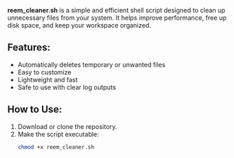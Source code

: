 **reem_cleaner.sh** is a simple and efficient shell script designed to clean up unnecessary files from your system. It helps improve performance, free up disk space, and keep your workspace organized.

## Features:
- Automatically deletes temporary or unwanted files
- Easy to customize
- Lightweight and fast
- Safe to use with clear log outputs

## How to Use:
1. Download or clone the repository.
2. Make the script executable:
   ```bash
   chmod +x reem_cleaner.sh
